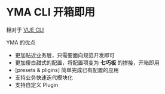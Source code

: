 # YMA CLI 开箱即用

相对于 [VUE CLI](https://cli.vuejs.org/zh/)

YMA 的优点

-   更加贴近业务层，只需要面向规范开发即可
-   更加傻白甜式的配置，将配置项变为 **七巧板** 的拼接，开箱即用
-   [presets & pligins] 简单完成已有配置的应用
-   支持业务快速迭代模块化
-   支持自定义 Plugin
